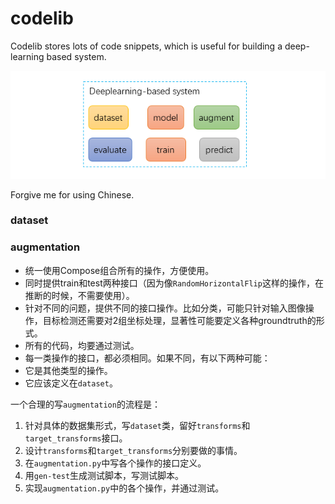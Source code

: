 # codelib
Codelib stores lots of code snippets, which is useful for building a deep-learning based system.

![](img/fig.png)

Forgive me for using Chinese.

### dataset

### augmentation
- 统一使用Compose组合所有的操作，方便使用。
- 同时提供train和test两种接口（因为像`RandomHorizontalFlip`这样的操作，在推断的时候，不需要使用）。
- 针对不同的问题，提供不同的接口操作。比如分类，可能只针对输入图像操作，目标检测还需要对2组坐标处理，显著性可能要定义各种groundtruth的形式。
- 所有的代码，均要通过测试。
- 每一类操作的接口，都必须相同。如果不同，有以下两种可能：
 - 它是其他类型的操作。
 - 它应该定义在`dataset`。

一个合理的写`augmentation`的流程是：
1. 针对具体的数据集形式，写`dataset`类，留好`transforms`和`target_transforms`接口。
2. 设计`transforms`和`target_transforms`分别要做的事情。
3. 在`augmentation.py`中写各个操作的接口定义。
4. 用`gen-test`生成测试脚本，写测试脚本。
5. 实现`augmentation.py`中的各个操作，并通过测试。
